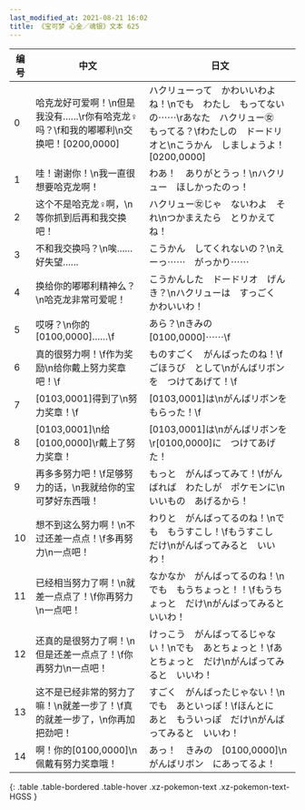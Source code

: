 ```yaml
---
last_modified_at: 2021-08-21 16:02
title: 《宝可梦 心金／魂银》文本 625
---
```

| 编号 | 中文 | 日文 |
| ---- | ---- | ---- |
| 0 | 哈克龙好可爱啊！\n但是我没有……\r你有哈克龙♀吗？\f和我的嘟嘟利\n交换吧！[0200,0000] | ハクリューって　かわいいわよね！\nでも　わたし　もってないの⋯⋯\rあなた　ハクリュー㊛　もってる？\fわたしの　ドードリオと\nこうかん　しましょうよ！[0200,0000] |
| 1 | 哇！谢谢你！\n我一直很想要哈克龙啊！ | わあ！　ありがとうっ！\nハクリュー　ほしかったのっ！ |
| 2 | 这个不是哈克龙♀啊，\n等你抓到后再和我交换吧！ | ハクリュー㊛じゃ　ないわよ　それ\nつかまえたら　とりかえてね！ |
| 3 | 不和我交换吗？\n唉……好失望…… | こうかん　してくれないの？\nえーっ⋯⋯　がっかり⋯⋯ |
| 4 | 换给你的嘟嘟利精神么？\n哈克龙非常可爱呢！ | こうかんした　ドードリオ　げんき？\nハクリューは　すっごく　かわいいわ！ |
| 5 | 哎呀？\n你的[0100,0000]……\f | あら？\nきみの　[0100,0000]⋯⋯\f |
| 6 | 真的很努力啊！\f作为奖励\n给你戴上努力奖章吧！\f | ものすごく　がんばったのね！\fごほうび　として\nがんばリボンを　つけてあげて！\f |
| 7 | [0103,0001]得到了\n努力奖章！\f | [0103,0001]は\nがんばリボンを　もらった！\f |
| 8 | [0103,0001]\n给[0100,0000]\r戴上了努力奖章！ | [0103,0001]は\nがんばリボンを\r[0100,0000]に　つけてあげた！ |
| 9 | 再多多努力吧！\f足够努力的话，\n我就给你的宝可梦好东西哦！ | もっと　がんばってみて！\fがんばれば　わたしが　ポケモンに\nいいもの　あげるから！ |
| 10 | 想不到这么努力啊！\n不过还差一点点！\f多再努力\n一点吧！ | わりと　がんばってるのね！\nでも　もうすこし！\fもうすこし　だけ\nがんばってみると　いいわ！ |
| 11 | 已经相当努力了啊！\n就差一点点了！\f你再努力\n一点吧！ | なかなか　がんばってるのね！\nでも　もうちょっと！！\fもうちょっと　だけ\nがんばってみると　いいわ！ |
| 12 | 还真的是很努力了啊！\n但是还差一点点了！\f你再努力\n一点吧！ | けっこう　がんばってるじゃない！\nでも　あとちょっと！\fあとちょっと　だけ\nがんばってみると　いいわ！ |
| 13 | 这不是已经非常的努力了嘛！\n就差一步了！\f真的就差一步了，\n你再加把劲吧！ | すごく　がんばったじゃない！\nでも　あといっぽ！\fほんとに　あと　もういっぽ　だけ\nがんばってみると　いいわ！ |
| 14 | 啊！你的[0100,0000]\n佩戴有努力奖章哦！ | あっ！　きみの　[0100,0000]\nがんばリボン　にあってるよ！ |
{: .table .table-bordered .table-hover .xz-pokemon-text .xz-pokemon-text-HGSS }